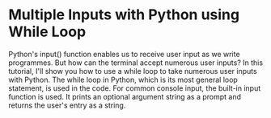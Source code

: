 # Multiple Inputs with Python using While Loop

Python's input() function enables us to receive user input as we write programmes. But how can the terminal accept numerous user inputs? In this tutorial, I'll show you how to use a while loop to take numerous user inputs with Python. The while loop in Python, which is its most general loop statement, is used in the code. For common console input, the built-in input function is used. It prints an optional argument string as a prompt and returns the user's entry as a string.
